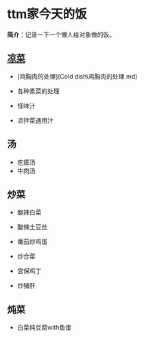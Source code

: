 # ttm家今天的饭

**简介**：记录一下一个懒人给对象做的饭。

## [凉菜](https://github.com/ttm43/Today-s-MENU-for-TTM-Family/tree/main/Cold%20dish)

* [鸡胸肉的处理](Cold dish\鸡胸肉的处理.md)
* 各种素菜的处理

* 怪味汁
* 凉拌菜通用汁

## 汤

* 疙瘩汤
* 牛肉汤

## 炒菜

* 酸辣白菜
* 酸辣土豆丝

* 番茄炒鸡蛋
* 炒合菜

* 宫保鸡丁
* 炒猪肝

## 炖菜

* 白菜炖豆腐with鱼蛋
